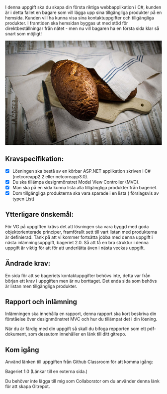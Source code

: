 I denna uppgift ska du skapa din första riktiga webbapplikation i C#, kunden är i detta fallet en bagare som vill lägga upp sina tillgängliga produkter på en hemsida. Kunden vill ha kunna visa sina kontaktuppgifter och tillgängliga produkter. I framtiden ska hemsidan byggas ut med stöd för direktbeställningar från nätet - men nu vill bagaren ha en första sida klar så snart som möjligt!

![bread](https://github.com/fonto1/Webbutvecklare.NET/blob/master/3.%20Dynamiska%20Webbsystem%20I/1%20-%20Bakery%201.0/bread1.jpg?raw=true)

## Kravspecifikation:

- [x] Lösningen ska bestå av en körbar ASP.NET applikation skriven i C# (netcoreapp2.2 eller netcoreapp3.0).
- [x] Du ska tillämpa designmönstret Model View Controller (MVC).
- [x] Man ska på en sida kunna lista alla tillgängliga produkter från bageriet.
- [x] Dom tillgängliga produkterna ska vara sparade i en lista ( förslagsvis av typen List<Product>)

## Ytterligare önskemål:

För VG på uppgiften krävs det att lösningen ska vara byggd med goda objektorienterade principer, framförallt sett till vart listan med produkterna är definierad. Tänk på att vi kommer fortsätta jobba med denna uppgift i nästa inlämningsuppgift, bageriet 2.0. Så att få en bra struktur i denna uppgift är viktig för att för att underlätta även i nästa veckas uppgift.

## Ändrade krav:

En sida för att se bageriets kontaktuppgifter behövs inte, detta var från början ett krav i uppgiften men är nu borttaget. Det enda sida som behövs är listan men tillgängliga produkter.

## Rapport och inlämning

Inlämningen ska innehålla en rapport, denna rapport ska kort beskriva din förståelse över designmönstret MVC och hur du tillämpat det i din lösning.

När du är färdig med din uppgift så skall du bifoga repporten som ett pdf-dokument, som dessutom innehåller en länk till ditt gitrepo.

## Kom igång

Använd länken till uppgiften från Github Classroom för att komma igång:

Bageriet 1.0 (Länkar till en externa sida.)

Du behöver inte lägga till mig som Collaborator om du använder denna länk för att skapa Gitrepot.
